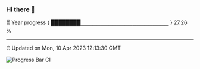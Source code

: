 ### Hi there 👋

⏳ Year progress { ████████▁▁▁▁▁▁▁▁▁▁▁▁▁▁▁▁▁▁▁▁▁▁ } 27.26 %

---

⏰ Updated on Mon, 10 Apr 2023 12:13:30 GMT

![Progress Bar CI](https://github.com/Shyam-Makwana/GitHub-Actions-Demo/workflows/Progress%20Bar%20CI/badge.svg)
